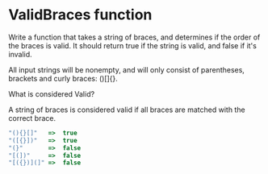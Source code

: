 # ValidBraces function

Write a function that takes a string of braces, and determines if the order of the braces is valid. It should return true if the string is valid, and false if it's invalid.

All input strings will be nonempty, and will only consist of parentheses, brackets and curly braces: ()[]{}.

What is considered Valid?

A string of braces is considered valid if all braces are matched with the correct brace.


```javascript
"(){}[]"   =>  true
"([{}])"   =>  true
"(}"       =>  false
"[(])"     =>  false
"[({})](]" =>  false
```
